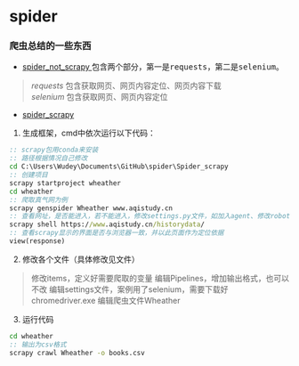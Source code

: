 # spider
### 爬虫总结的一些东西
- [spider_not_scrapy ](https://github.com/Wudeyuan/spider/blob/master/Spider_not_scrapy.md)包含两个部分，第一是<kbd>requests</kbd>，第二是<kbd>selenium</kbd>。
><i>requests</i> 包含获取网页、网页内容定位、网页内容下载  
><i>selenium</i> 包含获取网页、网页内容定位
- [spider_scrapy ]()
1. 生成框架，cmd中依次运行以下代码：
```cmd
:: scrapy包用conda来安装
:: 路径根据情况自己修改
cd C:\Users\Wudey\Documents\GitHub\spider\Spider_scrapy
:: 创建项目
scrapy startproject wheather
cd wheather
:: 爬取真气网为例
scrapy genspider Wheather www.aqistudy.cn
:: 查看网址，是否能进入，若不能进入，修改settings.py文件，如加入agent、修改robot等
scrapy shell https://www.aqistudy.cn/historydata/
:: 查看scrapy显示的界面是否与浏览器一致，并以此页面作为定位依据
view(response)
```
2. 修改各个文件（具体修改见文件）
> 修改items，定义好需要爬取的变量
> 编辑Pipelines，增加输出格式，也可以不改
> 编辑settings文件，案例用了selenium，需要下载好chromedriver.exe
> 编辑爬虫文件Wheather
3. 运行代码
```cmd
cd wheather
:: 输出为csv格式
scrapy crawl Wheather -o books.csv
```
